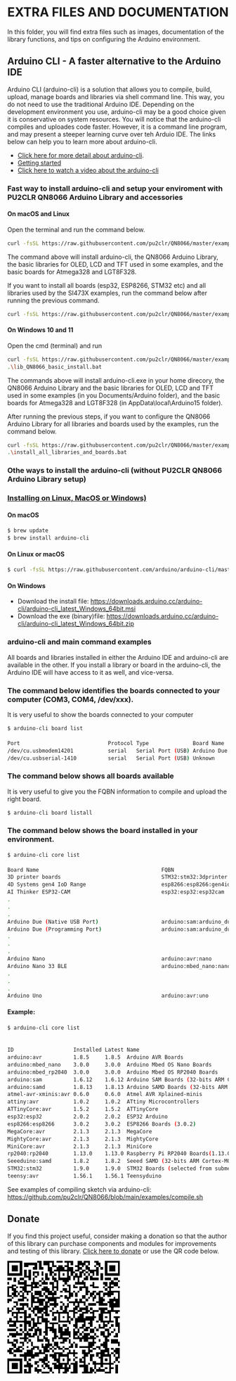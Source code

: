# EXTRA FILES AND DOCUMENTATION

In this folder, you will find extra files such as images, documentation of the library functions, and tips on configuring the Arduino environment.


## Arduino CLI - A faster alternative to the Arduino IDE

Arduino CLI (arduino-cli) is a solution that allows you to compile, build, upload, manage boards and libraries via shell command line. This way, you do not need to use the traditional Arduino IDE. Depending on the development environment you use, arduino-cli may be a good choice given it is conservative on system resources. You will notice that the arduino-cli compiles and uploades code faster. However, it is a command line program, and may present a steeper learning curve over teh Arduio IDE. The links below can help you to learn more about arduino-cli.

* [Click here for more detail about arduino-cli](https://arduino.github.io/arduino-cli/0.21/).
* [Getting started](https://arduino.github.io/arduino-cli/0.21/getting-started/)
* [Click here to watch a video about the arduino-cli](https://youtu.be/J-qGn1eEidA)


### Fast way to install arduino-cli and setup your enviroment with PU2CLR QN8066 Arduino Library and accessories

#### On macOS and Linux

Open the terminal and run the command below.

```bash
curl -fsSL https://raw.githubusercontent.com/pu2clr/QN8066/master/examples/setup_libraries_boards.sh | sh
```

The command above will install arduino-cli, the QN8066 Arduino Library, the basic libraries for OLED, LCD and TFT used in some examples, and the basic boards for Atmega328 and LGT8F328.

If you want to install all boards (esp32, ESP8266, STM32 etc) and all libraries used by the SI473X examples, run the command below after running the previous command.

```bash
curl -fsSL https://raw.githubusercontent.com/pu2clr/QN8066/master/examples/setup_libraries_boards.sh| sh
```


#### On Windows 10 and 11

Open the cmd (terminal) and run

```bash
curl -fsSL https://raw.githubusercontent.com/pu2clr/QN8066/master/examples/setup_libraries_boards.bat --output lib_QN8066_basic_install.bat
.\lib_QN8066_basic_install.bat
```
The commands above will install arduino-cli.exe in your home direcory, the QN8066 Arduino Library and the basic libraries for OLED, LCD and TFT used in some examples (in you Documents/Arduino folder), and the basic boards for Atmega328 and LGT8F328 (in AppData\local\Arduino15 folder).

After running the previous steps, if you want to configure the QN8066 Arduino Library for all libraries and boards used by the examples, run the command below.

```bash
curl -fsSL https://raw.githubusercontent.com/pu2clr/QN8066/master/examples/setup_libraries_boards.bat --output install_all_libraries_and_boards.bat
.\install_all_libraries_and_boards.bat
```

### Othe ways to install the arduino-cli (without PU2CLR QN8066 Arduino Library setup)


### [Installing on Linux, MacOS or Windows)](https://arduino.github.io/arduino-cli/0.30/installation/)


#### On macOS

```bash
$ brew update
$ brew install arduino-cli
```

#### On Linux or macOS

```bash
$ curl -fsSL https://raw.githubusercontent.com/arduino/arduino-cli/master/install.sh | sh
```


#### On Windows

* Download the install file: https://downloads.arduino.cc/arduino-cli/arduino-cli_latest_Windows_64bit.msi
* Download the exe (binary)file: https://downloads.arduino.cc/arduino-cli/arduino-cli_latest_Windows_64bit.zip

### arduino-cli and main command examples

All boards and libraries installed in either the Arduino IDE and arduino-cli are available in the other. If you install a library or board in the arduino-cli, the Arduino IDE will have access to it as well, and vice-versa.

### The command below identifies the boards connected to your computer (COM3, COM4, /dev/xxx).

It is very useful to show the boards connected to your computer

```bash
$ arduino-cli board list

Port                            Protocol Type              Board Name                     FQBN                          Core       
/dev/cu.usbmodem14201           serial   Serial Port (USB) Arduino Due (Programming Port) arduino:sam:arduino_due_x_dbg arduino:sam
/dev/cu.usbserial-1410          serial   Serial Port (USB) Unknown

```

### The command below shows all boards available

It is very useful to give you the FQBN information to compile and upload the right board.

```bash
$ arduino-cli board listall
```

### The command below shows the board installed in your environment.

```bash
$ arduino-cli core list

Board Name                                       FQBN
3D printer boards                                STM32:stm32:3dprinter
4D Systems gen4 IoD Range                        esp8266:esp8266:gen4iod
AI Thinker ESP32-CAM                             esp32:esp32:esp32cam
.
.
.
Arduino Due (Native USB Port)                    arduino:sam:arduino_due_x
Arduino Due (Programming Port)                   arduino:sam:arduino_due_x_dbg
.
.
.
Arduino Nano                                     arduino:avr:nano
Arduino Nano 33 BLE                              arduino:mbed_nano:nano33ble
.
.
.
Arduino Uno                                      arduino:avr:uno
```

#### Example:

```bash
$ arduino-cli core list


ID                   Installed Latest Name
arduino:avr          1.8.5     1.8.5  Arduino AVR Boards
arduino:mbed_nano    3.0.0     3.0.0  Arduino Mbed OS Nano Boards
arduino:mbed_rp2040  3.0.0     3.0.0  Arduino Mbed OS RP2040 Boards
arduino:sam          1.6.12    1.6.12 Arduino SAM Boards (32-bits ARM Cortex-M3)
arduino:samd         1.8.13    1.8.13 Arduino SAMD Boards (32-bits ARM Cortex-M0+)
atmel-avr-xminis:avr 0.6.0     0.6.0  Atmel AVR Xplained-minis
attiny:avr           1.0.2     1.0.2  ATtiny Microcontrollers
ATTinyCore:avr       1.5.2     1.5.2  ATTinyCore
esp32:esp32          2.0.2     2.0.2  ESP32 Arduino
esp8266:esp8266      3.0.2     3.0.2  ESP8266 Boards (3.0.2)
MegaCore:avr         2.1.3     2.1.3  MegaCore
MightyCore:avr       2.1.3     2.1.3  MightyCore
MiniCore:avr         2.1.3     2.1.3  MiniCore
rp2040:rp2040        1.13.0    1.13.0 Raspberry Pi RP2040 Boards(1.13.0)
Seeeduino:samd       1.8.2     1.8.2  Seeed SAMD (32-bits ARM Cortex-M0+ and Cortex-M4) Boards
STM32:stm32          1.9.0     1.9.0  STM32 Boards (selected from submenu)
teensy:avr           1.56.1    1.56.1 Teensyduino
```

See examples of compiling sketch via arduino-cli: https://github.com/pu2clr/QN8066/blob/main/examples/compile.sh



## Donate 

If you find this project useful, consider making a donation so that the author of this library can purchase components and modules for improvements and testing of this library. [Click here to donate](https://www.paypal.com/donate/?business=LLV4PHKTXC4JW&no_recurring=0&item_name=Consider+making+a+donation.+So%2C+I+can+purchase+components+and+modules+for+improvements+and+testing+of+this+library.&currency_code=USD) or use the QR code below.

![Donate](./images/QR_Code.png) 